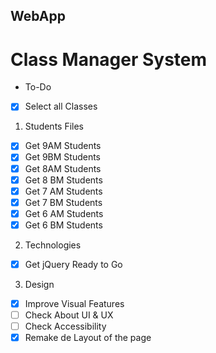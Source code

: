 ## WebApp
# Class Manager System
- To-Do

- [x] Select all Classes

1. Students Files
- [x] Get 9AM Students
- [x] Get 9BM Students
- [x] Get 8AM Students
- [x] Get 8 BM Students
- [x] Get 7 AM Students
- [x] Get 7 BM Students
- [x] Get 6 AM Students
- [x] Get 6 BM Students
2. Technologies
- [x] Get jQuery Ready to Go

3. Design

- [x] Improve Visual Features
- [ ] Check About UI & UX
- [ ] Check Accessibility
- [x] Remake de Layout of the page
